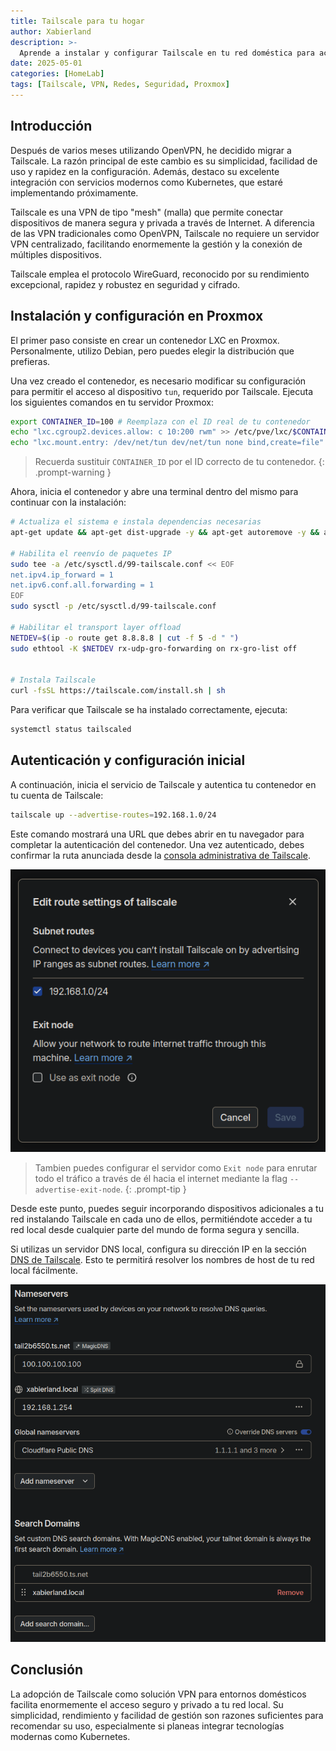 ```yaml
---
title: Tailscale para tu hogar
author: Xabierland
description: >-
  Aprende a instalar y configurar Tailscale en tu red doméstica para acceder a ella de forma segura, rápida y privada desde cualquier lugar.
date: 2025-05-01
categories: [HomeLab]
tags: [Tailscale, VPN, Redes, Seguridad, Proxmox]
---
```


## Introducción

Después de varios meses utilizando OpenVPN, he decidido migrar a Tailscale. La razón principal de este cambio es su simplicidad, facilidad de uso y rapidez en la configuración. Además, destaco su excelente integración con servicios modernos como Kubernetes, que estaré implementando próximamente.

Tailscale es una VPN de tipo "mesh" (malla) que permite conectar dispositivos de manera segura y privada a través de Internet. A diferencia de las VPN tradicionales como OpenVPN, Tailscale no requiere un servidor VPN centralizado, facilitando enormemente la gestión y la conexión de múltiples dispositivos.

Tailscale emplea el protocolo WireGuard, reconocido por su rendimiento excepcional, rapidez y robustez en seguridad y cifrado.

## Instalación y configuración en Proxmox

El primer paso consiste en crear un contenedor LXC en Proxmox. Personalmente, utilizo Debian, pero puedes elegir la distribución que prefieras.

Una vez creado el contenedor, es necesario modificar su configuración para permitir el acceso al dispositivo `tun`, requerido por Tailscale. Ejecuta los siguientes comandos en tu servidor Proxmox:

```bash
export CONTAINER_ID=100 # Reemplaza con el ID real de tu contenedor
echo "lxc.cgroup2.devices.allow: c 10:200 rwm" >> /etc/pve/lxc/$CONTAINER_ID.conf
echo "lxc.mount.entry: /dev/net/tun dev/net/tun none bind,create=file" >> /etc/pve/lxc/$CONTAINER_ID.conf
```

> Recuerda sustituir `CONTAINER_ID` por el ID correcto de tu contenedor.
{: .prompt-warning }

Ahora, inicia el contenedor y abre una terminal dentro del mismo para continuar con la instalación:

```bash
# Actualiza el sistema e instala dependencias necesarias
apt-get update && apt-get dist-upgrade -y && apt-get autoremove -y && apt-get install curl ethtool -y

# Habilita el reenvío de paquetes IP
sudo tee -a /etc/sysctl.d/99-tailscale.conf << EOF
net.ipv4.ip_forward = 1
net.ipv6.conf.all.forwarding = 1
EOF
sudo sysctl -p /etc/sysctl.d/99-tailscale.conf

# Habilitar el transport layer offload
NETDEV=$(ip -o route get 8.8.8.8 | cut -f 5 -d " ")
sudo ethtool -K $NETDEV rx-udp-gro-forwarding on rx-gro-list off


# Instala Tailscale
curl -fsSL https://tailscale.com/install.sh | sh
```

Para verificar que Tailscale se ha instalado correctamente, ejecuta:

```bash
systemctl status tailscaled
```

## Autenticación y configuración inicial

A continuación, inicia el servicio de Tailscale y autentica tu contenedor en tu cuenta de Tailscale:

```bash
tailscale up --advertise-routes=192.168.1.0/24
```

Este comando mostrará una URL que debes abrir en tu navegador para completar la autenticación del contenedor. Una vez autenticado, debes confirmar la ruta anunciada desde la [consola administrativa de Tailscale](https://login.tailscale.com/admin/machines).

![Tailscale Subnet](/assets/img/posts/tailscale-subnet.png)

> Tambien puedes configurar el servidor como `Exit node` para enrutar todo el tráfico a través de él hacia el internet mediante la flag `--advertise-exit-node`.
{: .prompt-tip }

Desde este punto, puedes seguir incorporando dispositivos adicionales a tu red instalando Tailscale en cada uno de ellos, permitiéndote acceder a tu red local desde cualquier parte del mundo de forma segura y sencilla.

Si utilizas un servidor DNS local, configura su dirección IP en la sección [DNS de Tailscale](https://login.tailscale.com/admin/dns). Esto te permitirá resolver los nombres de host de tu red local fácilmente.

![Tailscale DNS](/assets/img/posts/tailscale-dns.png)

## Conclusión

La adopción de Tailscale como solución VPN para entornos domésticos facilita enormemente el acceso seguro y privado a tu red local. Su simplicidad, rendimiento y facilidad de gestión son razones suficientes para recomendar su uso, especialmente si planeas integrar tecnologías modernas como Kubernetes.
